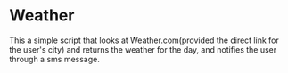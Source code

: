 # Weather
This a simple script that looks at Weather.com(provided the direct link for the user's city) and returns the weather for the day, and notifies the user through a sms message.
